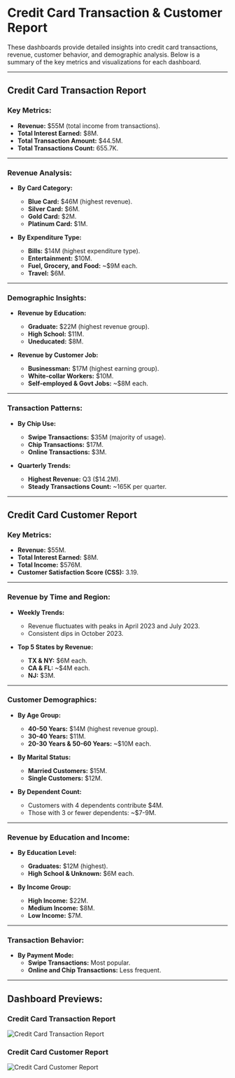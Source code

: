 # Credit Card Transaction & Customer Report

These dashboards provide detailed insights into credit card transactions, revenue, customer behavior, and demographic analysis. Below is a summary of the key metrics and visualizations for each dashboard.

---

## Credit Card Transaction Report

### Key Metrics:
- **Revenue:** $55M (total income from transactions).
- **Total Interest Earned:** $8M.
- **Total Transaction Amount:** $44.5M.
- **Total Transactions Count:** 655.7K.

---

### Revenue Analysis:
- **By Card Category:**
  - **Blue Card:** $46M (highest revenue).
  - **Silver Card:** $6M.
  - **Gold Card:** $2M.
  - **Platinum Card:** $1M.

- **By Expenditure Type:**
  - **Bills:** $14M (highest expenditure type).
  - **Entertainment:** $10M.
  - **Fuel, Grocery, and Food:** ~$9M each.
  - **Travel:** $6M.

---

### Demographic Insights:
- **Revenue by Education:**
  - **Graduate:** $22M (highest revenue group).
  - **High School:** $11M.
  - **Uneducated:** $8M.

- **Revenue by Customer Job:**
  - **Businessman:** $17M (highest earning group).
  - **White-collar Workers:** $10M.
  - **Self-employed & Govt Jobs:** ~$8M each.

---

### Transaction Patterns:
- **By Chip Use:**
  - **Swipe Transactions:** $35M (majority of usage).
  - **Chip Transactions:** $17M.
  - **Online Transactions:** $3M.

- **Quarterly Trends:**
  - **Highest Revenue:** Q3 ($14.2M).
  - **Steady Transactions Count:** ~165K per quarter.

---

## Credit Card Customer Report

### Key Metrics:
- **Revenue:** $55M.
- **Total Interest Earned:** $8M.
- **Total Income:** $576M.
- **Customer Satisfaction Score (CSS):** 3.19.

---

### Revenue by Time and Region:
- **Weekly Trends:**
  - Revenue fluctuates with peaks in April 2023 and July 2023.
  - Consistent dips in October 2023.

- **Top 5 States by Revenue:**
  - **TX & NY:** $6M each.
  - **CA & FL:** ~$4M each.
  - **NJ:** $3M.

---

### Customer Demographics:
- **By Age Group:**
  - **40-50 Years:** $14M (highest revenue group).
  - **30-40 Years:** $11M.
  - **20-30 Years & 50-60 Years:** ~$10M each.

- **By Marital Status:**
  - **Married Customers:** $15M.
  - **Single Customers:** $12M.

- **By Dependent Count:**
  - Customers with 4 dependents contribute $4M.
  - Those with 3 or fewer dependents: ~$7-9M.

---

### Revenue by Education and Income:
- **By Education Level:**
  - **Graduates:** $12M (highest).
  - **High School & Unknown:** $6M each.

- **By Income Group:**
  - **High Income:** $22M.
  - **Medium Income:** $8M.
  - **Low Income:** $7M.

---

### Transaction Behavior:
- **By Payment Mode:**
  - **Swipe Transactions:** Most popular.
  - **Online and Chip Transactions:** Less frequent.

---

## Dashboard Previews:

### Credit Card Transaction Report
![Credit Card Transaction Report](./Screenshot%202024-12-25%20144604.png)

### Credit Card Customer Report
![Credit Card Customer Report](./Screenshot%202024-12-25%20144627.png)
